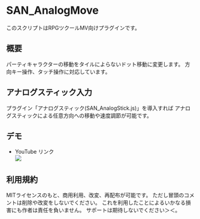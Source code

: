 # SAN_AnalogMove
このスクリプトはRPGツクールMV向けプラグインです。

## 概要
パーティキャラクターの移動をタイルによらないドット移動に変更します。
方向キー操作、タッチ操作に対応しています。  

## アナログスティック入力
プラグイン「アナログスティック(SAN_AnalogStick.js)」を導入すれば
アナログスティックによる任意方向への移動や速度調節が可能です。  

## デモ
- YouTube リンク  
[![](https://img.youtube.com/vi/zl8aVA6YL98/0.jpg)](https://www.youtube.com/watch?v=zl8aVA6YL98)

##  利用規約
MITライセンスのもと、商用利用、改変、再配布が可能です。
ただし冒頭のコメントは削除や改変をしないでください。
これを利用したことによるいかなる損害にも作者は責任を負いません。
サポートは期待しないでください＞＜。  
